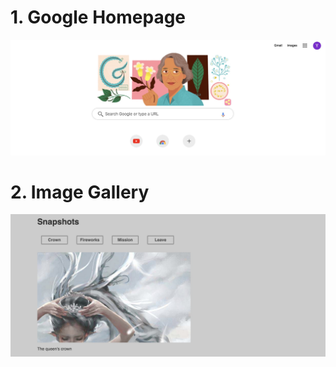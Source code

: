 <h1>1. Google Homepage</h1>
<img src="01. Google pages/demo.png" width="800px">
<h1>2. Image Gallery</h1>
<img src="02. Image Gallery/demo.png" width="800px">